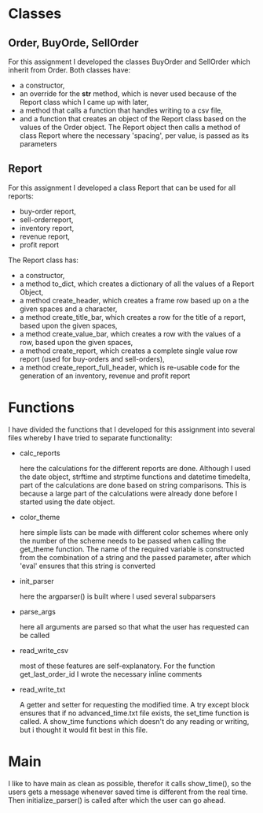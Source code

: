 # Classes

## Order, BuyOrde, SellOrder

For this assignment I developed the classes BuyOrder and SellOrder which inherit from Order.
Both classes have:

- a constructor,
- an override for the **str** method, which is never used because of the Report class which I came up with later,
- a method that calls a function that handles writing to a csv file,
- and a function that creates an object of the Report class based on the values ​​of the Order object. The Report object then calls a method of class Report where the necessary 'spacing', per value, is passed as its parameters

## Report

For this assignment I developed a class Report that can be used for all reports:

- buy-order report,
- sell-orderreport,
- inventory report,
- revenue report,
- profit report

The Report class has:

- a constructor,
- a method to_dict, which creates a dictionary of all the values of a Report Object,
- a method create_header, which creates a frame row based up on a the given spaces and a character,
- a method create_title_bar, which creates a row for the title of a report, based upon the given spaces,
- a method create_value_bar, which creates a row with the values of a row, based upon the given spaces,
- a method create_report, which creates a complete single value row report (used for buy-orders and sell-orders),
- a method create_report_full_header, which is re-usable code for the generation of an inventory, revenue and profit report

# Functions

I have divided the functions that I developed for this assignment into several files whereby I have tried to separate functionality:

- calc_reports

  here the calculations for the different reports are done. Although I used the date object, strftime and strptime functions and datetime timedelta, part of the calculations are done based on string comparisons. This is because a large part of the calculations were already done before I started using the date object.

- color_theme

  here simple lists can be made with different color schemes where only the number of the scheme needs to be passed when calling the get_theme function. The name of the required variable is constructed from the combination of a string and the passed parameter, after which 'eval' ensures that this string is converted

- init_parser

  here the argparser() is built where I used several subparsers

- parse_args

  here all arguments are parsed so that what the user has requested can be called

- read_write_csv

  most of these features are self-explanatory. For the function get_last_order_id I wrote the necessary inline comments

- read_write_txt

  A getter and setter for requesting the modified time.
  A try except block ensures that if no advanced_time.txt file exists, the set_time function is called.
  A show_time functions which doesn't do any reading or writing, but i thought it would fit best in this file.

# Main

I like to have main as clean as possible, therefor it calls show_time(), so the users gets a message whenever saved time is different from the real time. Then initialize_parser() is called after which the user can go ahead.
